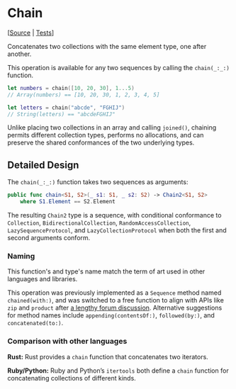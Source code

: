 # Chain

[[Source](https://github.com/apple/swift-algorithms/blob/main/Sources/Algorithms/Chain.swift) | 
 [Tests](https://github.com/apple/swift-algorithms/blob/main/Tests/SwiftAlgorithmsTests/ChainTests.swift)]

Concatenates two collections with the same element type, one after another.

This operation is available for any two sequences by calling the `chain(_:_:)`
function.

```swift
let numbers = chain([10, 20, 30], 1...5)
// Array(numbers) == [10, 20, 30, 1, 2, 3, 4, 5]

let letters = chain("abcde", "FGHIJ")
// String(letters) == "abcdeFGHIJ"
```

Unlike placing two collections in an array and calling `joined()`, chaining
permits different collection types, performs no allocations, and can preserve
the shared conformances of the two underlying types.

## Detailed Design

The `chain(_:_:)` function takes two sequences as arguments:

```swift
public func chain<S1, S2>(_ s1: S1, _ s2: S2) -> Chain2<S1, S2>
    where S1.Element == S2.Element
```

The resulting `Chain2` type is a sequence, with conditional conformance to
`Collection`, `BidirectionalCollection`, `RandomAccessCollection`, 
`LazySequenceProtocol`, and `LazyCollectionProtocol` when both
the first and second arguments conform.

### Naming

This function's and type's name match the term of art used in other languages
and libraries.

This operation was previously implemented as a `Sequence` method named
`chained(with:)`, and was switched to a free function to align with APIs like
`zip` and `product` after [a lengthy forum discussion][naming]. Alternative
suggestions for method names include `appending(contentsOf:)`, `followed(by:)`,
and `concatenated(to:)`.

[naming]: https://forums.swift.org/t/naming-of-chained-with/40999/

### Comparison with other languages

**Rust:** Rust provides a `chain` function that concatenates two iterators.

**Ruby/Python:** Ruby and Python’s `itertools` both define a `chain` function
for concatenating collections of different kinds.
